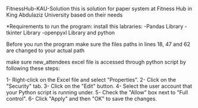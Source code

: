 FitnessHub-KAU-Solution
this is solution for paper system at Fitness Hub in King Abdulaziz University based on their needs

*Requirements to run the program: install this labraries: -Pandas Library -tkinter Library -openpyxl Library and python

Before you run the program make sure the files paths in lines 18, 47 and 62 are changed to your actual path

make sure new_attendees excel file is accessed through python script by following these steps:

1- Right-click on the Excel file and select "Properties". 2- Click on the "Security" tab. 3- Click on the "Edit" button. 4- Select the user account that your Python script is running under. 5- Check the "Allow" box next to "Full control". 6- Click "Apply" and then "OK" to save the changes.

